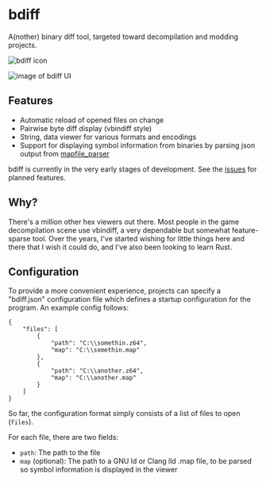 # bdiff

A(nother) binary diff tool, targeted toward decompilation and modding projects.

![bdiff icon](/assets/icon.png)

![image of bdiff UI](screenshot.png)

## Features
- Automatic reload of opened files on change
- Pairwise byte diff display (vbindiff style)
- String, data viewer for various formats and encodings
- Support for displaying symbol information from binaries by parsing json output from [mapfile_parser](https://github.com/Decompollaborate/mapfile_parser)

bdiff is currently in the very early stages of development. See the [issues](https://github.com/ethteck/bdiff/issues) for planned features.

## Why?

There's a million other hex viewers out there. Most people in the game decompilation scene use vbindiff, a very dependable but somewhat feature-sparse tool. Over the years, I've started wishing for little things here and there that I wish it could do, and I've also been looking to learn Rust.

## Configuration

To provide a more convenient experience, projects can specify a "bdiff.json" configuration file which defines a startup configuration for the program. An example config follows:

```
{
    "files": [
        {
            "path": "C:\\somethin.z64",
            "map": "C:\\somethin.map"
        },
        {
            "path": "C:\\another.z64",
            "map": "C:\\another.map"
        }
    ]
}
```

So far, the configuration format simply consists of a list of files to open (`files`).

For each file, there are two fields:

* `path`: The path to the file
* `map` (optional): The path to a GNU ld or Clang lld .map file, to be parsed so symbol information is displayed in the viewer
